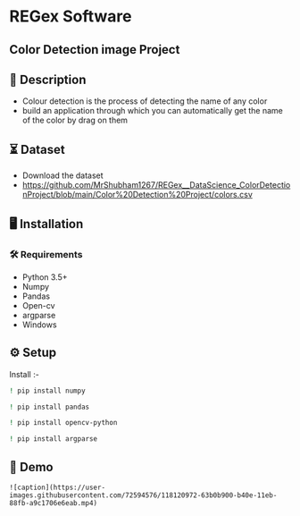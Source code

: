 # REGex Software 
## Color Detection image Project

## 📝 Description
- Colour detection is the process of detecting the name of any color 
- build an application through which you can automatically get the name of the color by drag on them

## ⏳ Dataset
- Download the dataset
- https://github.com/MrShubham1267/REGex__DataScience_ColorDetectionProject/blob/main/Color%20Detection%20Project/colors.csv 

## :desktop_computer:	Installation

### :hammer_and_wrench: Requirements
* Python 3.5+
* Numpy
* Pandas
* Open-cv
* argparse
* Windows

## :gear: Setup
 Install :-
```bash
! pip install numpy

```
```bash
! pip install pandas

```
```bash
! pip install opencv-python

```
```bash
! pip install argparse

```

## 🎯 Demo
```
![caption](https://user-images.githubusercontent.com/72594576/118120972-63b0b900-b40e-11eb-88fb-a9c1706e6eab.mp4)

